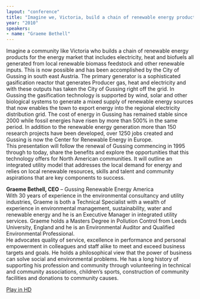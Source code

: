 ```yaml
---
layout: "conference"
title: "Imagine we, Victoria, build a chain of renewable energy products for the energy market"
year: "2010"
speakers:
- name: "Graeme Bethell"
---
```



Imagine a community like Victoria who builds a chain of renewable energy
products for the energy market that includes electricity, heat and biofuels
all generated from local renewable biomass feedstock and other renewable
inputs. This is now possible and has been accomplished by the City of Gussing
in south east Austria. The primary generator is a sophisticated gasification
reactor that generates Producer gas, heat and electricity and with these
outputs has taken the City of Gussing right off the grid. In Gussing the
gasification technology is supported by wind, solar and other biological
systems to generate a mixed supply of renewable energy sources that now
enables the town to export energy into the regional electricity distribution
grid. The cost of energy in Gussing has remained stable since 2000 while
fossil energies have risen by more than 500% in the same period. In addition
to the renewable energy generation more than 150 research projects have been
developed, over 1250 jobs created and Gussing is now the Center for Renewable
Energy in Europe.  
This presentation will follow the renewal of Gussing commencing in 1995
through to today, share the benefits and explore the opportunities that this
technology offers for North American communities. It will outline an
integrated utility model that addresses the local demand for energy and relies
on local renewable resources, skills and talent and community aspirations that
are key components to success.

**Graeme Bethell, CEO** – Gussing Renewable Energy America  
With 30 years of experience in the environmental consultancy and utility
industries, Graeme is both a Technical Specialist with a wealth of experience
in environmental management, sustainability, water and renewable energy and he
is an Executive Manager in integrated utility services. Graeme holds a Masters
Degree in Pollution Control from Leeds University, England and he is an
Environmental Auditor and Qualified Environmental Professional.  
He advocates quality of service, excellence in performance and personal
empowerment in colleagues and staff alike to meet and exceed business targets
and goals. He holds a philosophical view that the power of business can solve
social and environmental problems. He has a long history of supporting his
profession and community through volunteering in technical and community
associations, children’s sports, construction of community facilities and
donations to community causes.


[ Play in HD
](https://web.archive.org/web/20210413203349/https://www.youtube.com/v/NF4BCTJPPXo?fs=1&hl=en_US&rel=0&hd=1)


[//]: # (Retrieved from https://web.archive.org/web/20210416135337/https://www.ideawave.ca/the-conference/imagine-we-victoria-build-a-chain-of-renewable-energy-products-for-the-energy-market)